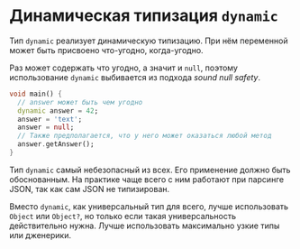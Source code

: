 # Динамическая типизация `dynamic`

Тип `dynamic` реализует динамическую типизацию. При нём переменной может быть присвоено что-угодно, когда-угодно.

Раз может содержать что угодно, а значит и `null`, 
поэтому использование `dynamic` выбивается из подхода _sound null safety_.

```dart _code/dynamic.dart
void main() {
  // answer может быть чем угодно
  dynamic answer = 42;
  answer = 'text';
  answer = null;
  // Также предполагается, что у него может оказаться любой метод
  answer.getAnswer();
}
```

Тип `dynamic` самый небезопасный из всех.
Его применение должно быть обоснованным.
На практике чаще всего c ним работают при парсинге JSON,
так как сам JSON не типизирован.

Вместо `dynamic`, как универсальный тип для всего, лучше использовать `Object` или `Object?`, но только если такая универсальность действительно нужна. Лучше использовать максимально узкие типы или дженерики.